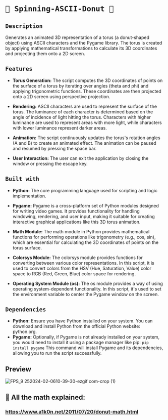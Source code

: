 # `🍩 Spinning-ASCII-Donut 🍩`

## `Description`

Generates an animated 3D representation of a torus (a donut-shaped object) using ASCII characters and the Pygame library. The torus is created by applying mathematical transformations to calculate its 3D coordinates and projecting them onto a 2D screen.

## `Features`

* **Torus Generation:** The script computes the 3D coordinates of points on the surface of a torus by iterating over angles (theta and phi) and applying trigonometric functions. These coordinates are then projected onto a 2D screen using perspective projection.

* **Rendering:** ASCII characters are used to represent the surface of the torus. The luminance of each character is determined based on the angle of incidence of light hitting the torus. Characters with higher luminance are used to represent areas with more light, while characters with lower luminance represent darker areas.

* **Animation:** The script continuously updates the torus's rotation angles (A and B) to create an animated effect. The animation can be paused and resumed by pressing the space bar.

* **User Interaction:** The user can exit the application by closing the window or pressing the escape key.

## `Built with`

* **Python:** The core programming language used for scripting and logic implementation.

* **Pygame:** Pygame is a cross-platform set of Python modules designed for writing video games. It provides functionality for handling windowing, rendering, and user input, making it suitable for creating interactive graphical applications like this 3D torus animation.

* **Math Module:** The math module in Python provides mathematical functions for performing operations like trigonometry (e.g., cos, sin), which are essential for calculating the 3D coordinates of points on the torus surface.

* **Colorsys Module:** The colorsys module provides functions for converting between various color representations. In this script, it is used to convert colors from the HSV (Hue, Saturation, Value) color space to RGB (Red, Green, Blue) color space for rendering.

* **Operating System Module (os):** The os module provides a way of using operating system-dependent functionality. In this script, it's used to set the environment variable to center the Pygame window on the screen.

## `Dependencies`

* **Python:** Ensure you have Python installed on your system. You can download and install Python from the official Python website: python.org.
* **Pygame:** Optionally, if Pygame is not already installed on your system, you would need to install it using a package manager like pip:
`pip install pygame`
This command will install Pygame and its dependencies, allowing you to run the script successfully.

## Preview

![FPS_9 252024-02-0610-39-30-ezgif com-crop (1)](https://github.com/DiyanMarkov/Spinning-ASCII-Donut/assets/121679485/c3757cf3-159e-404e-96ad-e11fd398209f)

## 🧠 All the math explained:

### https://www.a1k0n.net/2011/07/20/donut-math.html
